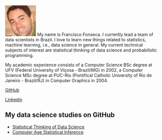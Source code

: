 ![photo](figures/foto.jpg) My name is Francisco Fonseca. I currently lead a team of data scientists in Brazil. I love to learn new things related to statistics, machine learning, i.e., data science in general. My current technical subjects of interest are statistical thinking of data science and probabilistic programming.

My academic experience consists of a Computer Science BSc degree at UFV (Federal University of Viçosa - Brazil/MG) in 2002, a Computer Science MSc degree at PUC-Rio (Pontifical Catholic University of Rio de Janeiro - Brazil/RJ) in Computer Graphics in 2004.

[GitHub](https://github.com/fmafonseca)


[Linkedin](https://www.linkedin.com/in/fmafonseca)

## My data science studies on GitHub

- [Statistical Thinking of Data Science](https://fmafonseca.github.io/statistical-thinking-data-science/)
- [Computer Age Statistical Inference](https://fmafonseca.github.io/casi/)
